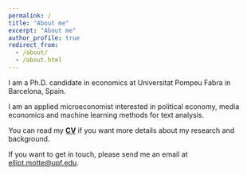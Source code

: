 ```yaml
---
permalink: /
title: "About me"
excerpt: "About me"
author_profile: true
redirect_from: 
  - /about/
  - /about.html
---
```


I am a Ph.D. candidate in economics at Universitat Pompeu Fabra in Barcelona, Spain.

I am an applied microeconomist interested in political economy, media economics and machine learning methods for text analysis.

You can read my <a href="https://github.com/Elliot-Motte/Elliot-Motte.github.io/tree/master/files/CV_Elliot_Motte.pdf" download><b>CV</b></a> if you want more details about my research and background.

If you want to get in touch, please send me an email at [elliot.motte@upf.edu](mailto:elliot.motte@upf.edu). 